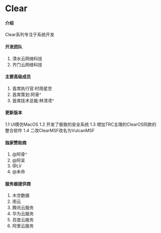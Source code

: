 # Clear

#### 介绍
Clear系列专注于系统开发

#### 开发团队
 1. 清水云网络科技
 2. 齐门云网络科技

#### 主要高级成员

1. 首席执行官:时雨星空
2. 首席策划:阿骨^
3. 首席技术总裁:林清鸢^

#### 更新版本

 1.1 UI模仿MacOS
 1.2 开发了极致的安全系统
 1.3 增加TRC主理的ClearOS同款的整合软件
 1.4 二改ClearMSF改名为VulcanMSF


#### 独家赞助商

1.  @阿骨^
2.  @阿呆
3.  @LV
4.  @未命


#### 服务器提供商

1.  木空数据
2.  雨云
3.  腾讯云服务
4.  华为云服务
5.  百度云服务
6.  阿里云服务
